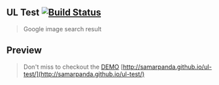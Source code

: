 ## UL Test [![Build Status](https://secure.travis-ci.org/samarpanda/ul-test.svg?branch=master)](http://travis-ci.org/samarpanda/ul-test)

> Google image search result

## Preview

> Don't miss to checkout the [DEMO](http://samarpanda.github.io/ul-test/)
[http://samarpanda.github.io/ul-test/](http://samarpanda.github.io/ul-test/)

